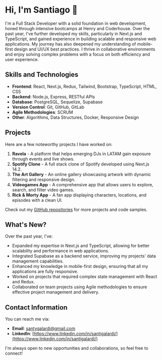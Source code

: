 # Hi, I'm Santiago 👋

I'm a Full Stack Developer with a solid foundation in web development, honed through intensive bootcamps at Henry and Coderhouse. Over the past year, I've further developed my skills, particularly in Next.js and TypeScript, and gained experience in building scalable and responsive web applications. My journey has also deepened my understanding of mobile-first design and UI/UX best practices. I thrive in collaborative environments and enjoy solving complex problems with a focus on both efficiency and user experience.

## Skills and Technologies
- **Frontend**: React, Next.js, Redux, Tailwind, Bootstrap, TypeScript, HTML, CSS
- **Backend**: Node.js, Express, RESTful APIs
- **Database**: PostgreSQL, Sequelize, Supabase
- **Version Control**: Git, GitHub, GitLab
- **Agile Methodologies**: SCRUM
- **Other**: Algorithms, Data Structures, Docker, Responsive Design

## Projects
Here are a few noteworthy projects I have worked on:

1. **Ravela** - A platform that helps emerging DJs in LATAM gain exposure through events and live shows.
2. **Spotify Clone** - A full stack clone of Spotify developed using Next.js 14.2.
3. **The Art Gallery** - An online gallery showcasing artwork with dynamic filtering and responsive design.
4. **Videogames App** - A comprehensive app that allows users to explore, search, and filter video games.
5. **Rick & Morty App** - A fan app displaying characters, locations, and episodes with a clean UI.

Check out my [GitHub repositories](https://github.com/santigalardi?tab=repositories) for more projects and code samples.

## What's New?
Over the past year, I've:

- Expanded my expertise in Next.js and TypeScript, allowing for better scalability and performance in web applications.
- Integrated Supabase as a backend service, improving my projects' data management capabilities.
- Enhanced my knowledge in mobile-first design, ensuring that all my applications are fully responsive.
- Worked on projects that required complex state management with React and Redux.
- Collaborated on team projects using Agile methodologies to ensure effective project management and delivery.

## Contact Information
You can reach me via:

- **Email**: santygalardi@gmail.com
- **LinkedIn**: [https://www.linkedin.com/in/santigalardi/](https://www.linkedin.com/in/santigalardi/)

I'm always open to new opportunities and collaborations, so feel free to connect!
